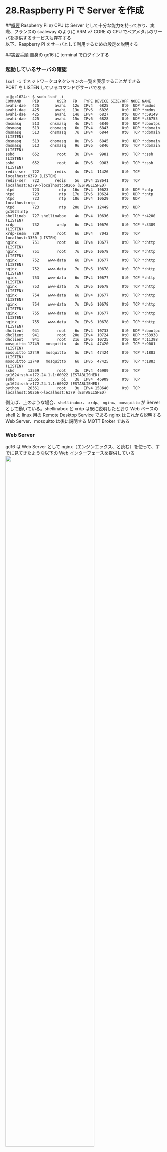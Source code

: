 # 28.Raspberry Pi で Server を作成

##<u>概要</u>
Raspberry Pi の CPU は Server として十分な能力を持っており、実際、フランスの scaleway  のように ARM v7 CORE の CPU でべアメタルのサーバを提供するサービスも存在する  
以下、Raspberry Pi をサーバとして利用するための設定を説明する

##<u>実習手順</u>
自身の gc16 に terminal でログインする

### 起動しているサーバの確認
`lsof -i` でネットワークコネクションの一覧を表示することができる  
PORT を LISTEN しているコマンドがサーバである
```
pi@gc1624:~ $ sudo lsof -i
COMMAND     PID        USER   FD   TYPE DEVICE SIZE/OFF NODE NAME
avahi-dae   425       avahi   12u  IPv4   6825      0t0  UDP *:mdns
avahi-dae   425       avahi   13u  IPv6   6826      0t0  UDP *:mdns
avahi-dae   425       avahi   14u  IPv4   6827      0t0  UDP *:59149
avahi-dae   425       avahi   15u  IPv6   6828      0t0  UDP *:36755
dnsmasq     513     dnsmasq    4u  IPv4   6840      0t0  UDP *:bootps
dnsmasq     513     dnsmasq    6u  IPv4   6843      0t0  UDP *:domain
dnsmasq     513     dnsmasq    7u  IPv4   6844      0t0  TCP *:domain (LISTEN)
dnsmasq     513     dnsmasq    8u  IPv6   6845      0t0  UDP *:domain
dnsmasq     513     dnsmasq    9u  IPv6   6846      0t0  TCP *:domain (LISTEN)
sshd        652        root    3u  IPv4   9981      0t0  TCP *:ssh (LISTEN)
sshd        652        root    4u  IPv6   9983      0t0  TCP *:ssh (LISTEN)
redis-ser   722       redis    4u  IPv4  11426      0t0  TCP localhost:6379 (LISTEN)
redis-ser   722       redis    5u  IPv4 158641      0t0  TCP localhost:6379->localhost:50266 (ESTABLISHED)
ntpd        723         ntp   16u  IPv4  10623      0t0  UDP *:ntp
ntpd        723         ntp   17u  IPv6  10624      0t0  UDP *:ntp
ntpd        723         ntp   18u  IPv4  10629      0t0  UDP localhost:ntp
ntpd        723         ntp   20u  IPv4  12449      0t0  UDP gc1624:ntp
shellinab   727 shellinabox    4u  IPv4  10636      0t0  TCP *:4200 (LISTEN)
xrdp        732        xrdp    6u  IPv4  10676      0t0  TCP *:3389 (LISTEN)
xrdp-sesm   739        root    6u  IPv4   7042      0t0  TCP localhost:3350 (LISTEN)
nginx       751        root    6u  IPv4  10677      0t0  TCP *:http (LISTEN)
nginx       751        root    7u  IPv6  10678      0t0  TCP *:http (LISTEN)
nginx       752    www-data    6u  IPv4  10677      0t0  TCP *:http (LISTEN)
nginx       752    www-data    7u  IPv6  10678      0t0  TCP *:http (LISTEN)
nginx       753    www-data    6u  IPv4  10677      0t0  TCP *:http (LISTEN)
nginx       753    www-data    7u  IPv6  10678      0t0  TCP *:http (LISTEN)
nginx       754    www-data    6u  IPv4  10677      0t0  TCP *:http (LISTEN)
nginx       754    www-data    7u  IPv6  10678      0t0  TCP *:http (LISTEN)
nginx       755    www-data    6u  IPv4  10677      0t0  TCP *:http (LISTEN)
nginx       755    www-data    7u  IPv6  10678      0t0  TCP *:http (LISTEN)
dhclient    941        root    6u  IPv4  10733      0t0  UDP *:bootpc
dhclient    941        root   20u  IPv4  10724      0t0  UDP *:53938
dhclient    941        root   21u  IPv6  10725      0t0  UDP *:11398
mosquitto 12749   mosquitto    4u  IPv4  47420      0t0  TCP *:9001 (LISTEN)
mosquitto 12749   mosquitto    5u  IPv4  47424      0t0  TCP *:1883 (LISTEN)
mosquitto 12749   mosquitto    6u  IPv6  47425      0t0  TCP *:1883 (LISTEN)
sshd      13559        root    3u  IPv4  46909      0t0  TCP gc1624:ssh->172.24.1.1:60022 (ESTABLISHED)
sshd      13565          pi    3u  IPv4  46909      0t0  TCP gc1624:ssh->172.24.1.1:60022 (ESTABLISHED)
python    20361        root    3u  IPv4 158640      0t0  TCP localhost:50266->localhost:6379 (ESTABLISHED)
```  
例えば、上のような場合、`shellinabox`、 `xrdp`、 `nginx`、 `mosquitto` が Server として動いている。shellinabox と xrdp は既に説明したとおり Web ベースの shell と linux 用の Remote Desktop Service である
nginx はこれから説明する Web Server、mosquitto は後に説明する MQTT Broker である

### Web Server
gc16 は Web Server として nginx（エンジンエックス、と読む）を使って、すでに見てきたような以下の Web インターフェースを提供している  
<img src="pic/ss.2017-03-08 21.01.34.png" width="75%">

1. nginx のインストールスクリプトは以下
```
pi@gc1624:~ $ cat -n install/nginx.setup.sh
     1	# NGINX, php
     2	sudo apt-get install nginx
     3	sudo apt-get install php5-fpm
     4	sudo sed -i 's|index index.html index.htm|index index.php index.html index.htm|g' /etc/nginx/sites-enabled/default
     5	sudo sed -i 's|#location ~ \\\.php$ {|location ~ \\\.php$ {|' /etc/nginx/sites-enabled/default
     6	sudo sed -i 's|#\tinclude snippets/fastcgi-php.conf;|\tinclude snippets/fastcgi-php.conf;|g' /etc/nginx/sites-enabled/default
     7	sudo sed -i 's|#\tfastcgi_pass unix:/var/run/php5-fpm.sock;|\tfastcgi_pass unix:/var/run/php5-fpm.sock; }|g' /etc/nginx/sites-enabled/default
```  
ポイントは  
  - 2行: nginx のインストール
  - 3行: php5-fpm のインストール
  - 4 - 7行: nginx 設定ファイルへの php の設定

2. 上のスクリプトの 4 - 7行で修正した nginx 設定ファイル
```
pi@gc1624:~ $ cat -n /etc/nginx/sites-enabled/default
     1	##
     2	# You should look at the following URL's in order to grasp a solid understanding
     3	# of Nginx configuration files in order to fully unleash the power of Nginx.
     4	# http://wiki.nginx.org/Pitfalls
     5	# http://wiki.nginx.org/QuickStart
     6	# http://wiki.nginx.org/Configuration
     7	#
     8	# Generally, you will want to move this file somewhere, and start with a clean
     9	# file but keep this around for reference. Or just disable in sites-enabled.
    10	#
    11	# Please see /usr/share/doc/nginx-doc/examples/ for more detailed examples.
    12	##
    13
    14	# Default server configuration
    15	#
    16	server {
    17		listen 80 default_server;
    18		listen [::]:80 default_server;
    19
    20		# SSL configuration
    21		#
    22		# listen 443 ssl default_server;
    23		# listen [::]:443 ssl default_server;
    24		#
    25		# Self signed certs generated by the ssl-cert package
    26		# Don't use them in a production server!
    27		#
    28		# include snippets/snakeoil.conf;
    29
    30		root /var/www/html;
    31
    32		# Add index.php to the list if you are using PHP
    33		index index.php index.html index.htm index.nginx-debian.html;
    34
    35		server_name _;
    36
    37		location / {
    38			# First attempt to serve request as file, then
    39			# as directory, then fall back to displaying a 404.
    40			try_files $uri $uri/ =404;
    41		}
    42
    43		# pass the PHP scripts to FastCGI server listening on 127.0.0.1:9000
    44		#
    45		location ~ \.php$ {
    46			include snippets/fastcgi-php.conf;
    47		#
    48		#	# With php5-cgi alone:
    49		#	fastcgi_pass 127.0.0.1:9000;
    50		#	# With php5-fpm:
    51			fastcgi_pass unix:/var/run/php5-fpm.sock; }
    52		#}
    53
    54		# deny access to .htaccess files, if Apache's document root
    55		# concurs with nginx's one
    56		#
    57		#location ~ /\.ht {
    58		#	deny all;
    59		#}
    60	}
    61
    62
    63	# Virtual Host configuration for example.com
    64	#
    65	# You can move that to a different file under sites-available/ and symlink that
    66	# to sites-enabled/ to enable it.
    67	#
    68	#server {
    69	#	listen 80;
    70	#	listen [::]:80;
    71	#
    72	#	server_name example.com;
    73	#
    74	#	root /var/www/example.com;
    75	#	index index.html;
    76	#
    77	#	location / {
    78	#		try_files $uri $uri/ =404;
    79	#	}
    80	#}
```  
ポイントは以下
  - 30行: document root は /var/www/html
  - 33行: index ファイルと認識するファイル一覧、左優先
  - 45,46,51行: php の設定のコメントアウトを外す

3. document route の確認  
```
pi@gc1624:~ $ ls /var/www/html
index.nginx-debian.html  index.php  SCRIPT
```  
index.nginx-debian.html と index.php がいるが、index.php が優先  
SCRIPT は gc16 のセキュアストレージ、すでに説明したようにこの中のスクリプトは悪意の第三者から保護される  
```
pi@gc1624:~ $ ls /var/www/html/SCRIPT/
BackupPi_2  gcidx  lost+found  monitor  say  sdt
```

4. html の作成  
実際に Web ページを作ってみる  
まず、`/var/www/html` に移動し、`gpio` というフォルダを作成する  
```
pi@gc1624:~ $ cd /var/www/html
pi@gc1624:/var/www/html $ sudo mkdir gpio
```  
pgio の所有者を`nginx`の起動ユーザである`www-date`に、所属グループを`pi`にして、group に書き込み権限をあたえる  
尚、一般ニューザに書き込み権限を与えると乗っ取りのリスクが発生する  

```
pi@gc1624:/var/www/html $ ls -la
total 25
drwxr-xr-x 4 root root 4096 Apr  4 22:16 .
drwxr-xr-x 3 root root 4096 Oct 15 19:22 ..
drwxr-xr-x 2 root root 4096 Apr  4 22:16 gpio
-rw-r--r-- 1 root root  764 Apr  4 22:14 gpio.html
-rw-r--r-- 1 root root  764 Apr  4 22:15 gpio.php
-rw-r--r-- 1 root root 1163 Jan 10 22:13 index.nginx-debian.html
lrwxrwxrwx 1 root root   36 Mar 24 22:40 index.php -> /var/www/html/SCRIPT/gcidx/index.php
drwxrwxr-x 8 root pi   1024 Mar 24 22:36 SCRIPT

pi@gc1624:/var/www/html $ sudo chown www-data gpio
pi@gc1624:/var/www/html $ sudo chgrp pi gpio
pi@gc1624:/var/www/html $ sudo chmod g+w gpio
pi@gc1624:/var/www/html $ ls -la
total 25
drwxr-xr-x 4 root     root 4096 Apr  4 22:16 .
drwxr-xr-x 3 root     root 4096 Oct 15 19:22 ..
drwxrwxr-x 2 www-data pi   4096 Apr  4 22:16 gpio
-rw-r--r-- 1 root     root  764 Apr  4 22:14 gpio.html
-rw-r--r-- 1 root     root  764 Apr  4 22:15 gpio.php
-rw-r--r-- 1 root     root 1163 Jan 10 22:13 index.nginx-debian.html
lrwxrwxrwx 1 root     root   36 Mar 24 22:40 index.php -> /var/www/html/SCRIPT/gcidx/index.php
drwxrwxr-x 8 root     pi   1024 Mar 24 22:36 SCRIPT
```  
作成した `gpio` 配下に移動  
```
pi@gc1624:/var/www/html $ cd gpio
pi@gc1624:/var/www/html/gpio $
```  
以下の内容で `index.html` ファイルを作成する
```
<!DOCTYPE html>
<html lang="ja">
<head>
    <meta charset="UTF-8">
    <title>Raspberry Pi GPIO</title>
</head>
<body>
    <p>GPIO 1 = </p>
    <p>GPIO 2 = </p>
    <p>GPIO 3 = </p>
    <p>GPIO 4 = </p>
    <p>GPIO 5 = </p>
    <p>GPIO 6 = </p>
    <p>GPIO 7 = </p>
    <p>GPIO 8 = </p>
    <p>GPIO 9 = </p>
    <p>GPIO 10 = </p>
    <p>GPIO 11 = </p>
    <p>GPIO 12 = </p>
    <p>GPIO 13 = </p>
    <p>GPIO 14 = </p>
    <p>GPIO 15 = </p>
    <p>GPIO 16 = </p>
    <p>GPIO 17 = </p>
    <p>GPIO 18 = </p>
    <p>GPIO 19 = </p>
    <p>GPIO 20 = </p>
    <p>GPIO 21 = </p>
    <p>GPIO 22 = </p>
    <p>GPIO 23 = </p>
    <p>GPIO 24 = </p>
    <p>GPIO 25 = </p>
    <p>GPIO 26 = </p>
    <p>GPIO 27 = </p>
    <p>GPIO 28 = </p>
    <p>GPIO 29 = </p>
</body>
</html>
```  
作成した `index.html` を、アドレス `自分のgc16のホスト名.local/gpio`でブラウザに表示する    
以下のように表示される  
<img src="pic/ss.2017-04-04 22.21.26.png" width="75%">

5. php スクリプトの作成  
html ファイルは静的なファイルをそのまま表示するだけなのでユーザやシステムとのインタラクションを反映させることができない  
そこで、先に作成した html ファイルをひな形として php スクリプトを作成する  

まず、`index.html` を `index.php` にコピーする  
```
pi@gc1624:/var/www/html/gpio $ cp index.html index.php
```  
エディタで index.php を開き、`<p>GPIO 1 = </p>` の行に以下のように php のコードを追加する  
```
<p>GPIO 1 = <?php echo rtrim(`sudo gpio read 1`) ?>></p>
```  
先ほどと同じアドレスで再度ブラウザで表示（再読み込み）すると、下記のように表示される
<img src="pic/ss.2017-04-05 7.33.12.png" width="75%">  
ポイント
  - index.php が index.html に優先されている
  - gpio コマンドを使って gpio1 の値を読んで表示している  

最期に、下記のように変更
```
<!DOCTYPE html>
<html lang="ja">
<head>
    <meta charset="UTF-8">
    <title>Raspberry Pi GPIO</title>
</head>
<body>
<?php
  for ($i = 1; $i < 30; $i++){
    echo '<p>GPIO '.$i.' = '.rtrim(`sudo gpio read $i`).'</p>';
  }
?>
</body>
</html>
```  
再表示すると、以下のように表示される  
<img src="pic/ss.2017-04-05 15.55.46.png" width="75%">  
